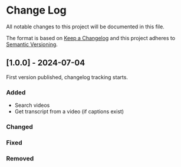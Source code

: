 # Change Log
All notable changes to this project will be documented in this file.
 
The format is based on [Keep a Changelog](https://keepachangelog.com/)
and this project adheres to [Semantic Versioning](https://semver.org/).
 
## [1.0.0] - 2024-07-04
 
First version published, changelog tracking starts.
 
### Added
- Search videos
- Get transcript from a video (if captions exist)
 
### Changed
 
### Fixed

### Removed
